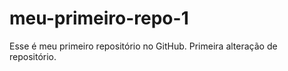 # meu-primeiro-repo-1
Esse é meu primeiro repositório no GitHub.
Primeira alteração de repositório.
